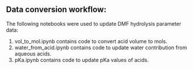 ## Data conversion workflow:

The following notebooks were used to update DMF hydrolysis parameter data:

1. vol_to_mol.ipynb contains code to convert acid volume to mols.
2. water_from_acid.ipynb contains code to update water contribution from aqueous acids. 
3. pKa.ipynb contains code to update pKa values of acids.
